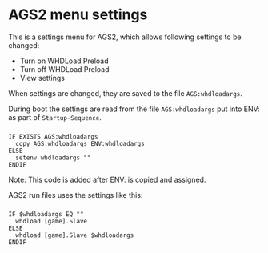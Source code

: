 # AGS2 menu settings

This is a settings menu for AGS2, which allows following settings to be changed:

* Turn on WHDLoad Preload
* Turn off WHDLoad Preload
* View settings

When settings are changed, they are saved to the file `AGS:whdloadargs`.

During boot the settings are read from the file `AGS:whdloadargs` put into ENV: as part of `Startup-Sequence`. 

###
    IF EXISTS AGS:whdloadargs
      copy AGS:whdloadargs ENV:whdloadargs
    ELSE
      setenv whdloadargs ""
    ENDIF 
	
Note: This code is added after ENV: is copied and assigned.

AGS2 run files uses the settings like this:

###
    IF $whdloadargs EQ ""
      whdload [game].Slave
    ELSE
      whdload [game].Slave $whdloadargs
    ENDIF